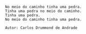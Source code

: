     No meio do caminho tinha uma pedra.
    Tinha uma pedra no meio do caminho.
    Tinha uma pedra.
    No meio do caminho tinha uma pedra.

    Autor: Carlos Drummond de Andrade
